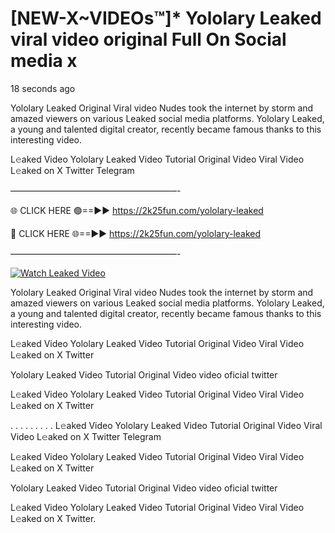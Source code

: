 # [NEW-X~VIDEOs™]* Yololary Leaked viral video original Full On Social media x

18 seconds ago

Yololary Leaked Original Viral video Nudes took the internet by storm and amazed viewers on various Leaked social media platforms. Yololary Leaked, a young and talented digital creator, recently became famous thanks to this interesting video.

L𝚎aked Video Yololary Leaked Video Tutorial Original Video Viral Video L𝚎aked on X Twitter Telegram

———————————————————-

🌐 CLICK HERE 🟢==►► https://2k25fun.com/yololary-leaked

🔴 CLICK HERE 🌐==►► https://2k25fun.com/yololary-leaked

———————————————————-

[![Watch Leaked Video](https://miro.medium.com/v2/resize:fit:828/format:webp/1*cilzJN44JGOrTw9NJCrNHA.gif "Watch Leaked Video")](https://2k25fun.com/yololary-leaked)

Yololary Leaked Original Viral video Nudes took the internet by storm and amazed viewers on various Leaked social media platforms. Yololary Leaked, a young and talented digital creator, recently became famous thanks to this interesting video.

L𝚎aked Video Yololary Leaked Video Tutorial Original Video Viral Video L𝚎aked on X Twitter

Yololary Leaked Video Tutorial Original Video video oficial twitter

L𝚎aked Video Yololary Leaked Video Tutorial Original Video Viral Video L𝚎aked on X Twitter

. . . . . . . . . L𝚎aked Video Yololary Leaked Video Tutorial Original Video Viral Video L𝚎aked on X Twitter Telegram

L𝚎aked Video Yololary Leaked Video Tutorial Original Video Viral Video L𝚎aked on X Twitter

Yololary Leaked Video Tutorial Original Video video oficial twitter

L𝚎aked Video Yololary Leaked Video Tutorial Original Video Viral Video L𝚎aked on X Twitter.
